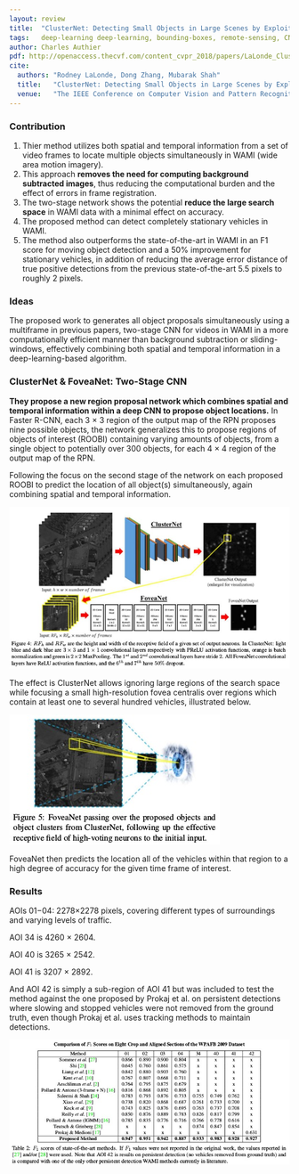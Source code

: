 ```yaml
---
layout: review
title:  "ClusterNet: Detecting Small Objects in Large Scenes by Exploiting Spatio-Temporal Information"
tags:   deep-learning deep-learning, bounding-boxes, remote-sensing, CNN
author: Charles Authier
pdf: http://openaccess.thecvf.com/content_cvpr_2018/papers/LaLonde_ClusterNet_Detecting_Small_CVPR_2018_paper.pdf
cite:
  authors: "Rodney LaLonde, Dong Zhang, Mubarak Shah"
  title:   "ClusterNet: Detecting Small Objects in Large Scenes by Exploiting Spatio-Temporal Information"
  venue:   "The IEEE Conference on Computer Vision and Pattern Recognition (CVPR, June 2018) "
---
```


### Contribution

1. Thier method utilizes both spatial and temporal information from a set of video frames to locate multiple objects simultaneously in WAMI (wide area motion imagery).
2. This approach **removes the need for computing background subtracted images**, thus reducing the computational burden and the effect of errors in frame registration.
3. The two-stage network shows the potential **reduce the large search space** in WAMI data with a minimal effect on accuracy.
4. The proposed method can detect completely stationary vehicles in WAMI.
5. The method also outperforms the state-of-the-art in WAMI in an F1 score for moving object detection and a 50% improvement for stationary vehicles, in addition of reducing the average error distance of true positive detections from the previous state-of-the-art 5.5 pixels to roughly 2 pixels.

### Ideas

The proposed work to generates all object proposals simultaneously using a multiframe in previous papers, two-stage CNN for videos in WAMI in a more computationally efficient manner than background subtraction or sliding-windows, effectively combining both spatial and temporal information in a deep-learning-based algorithm.

### ClusterNet & FoveaNet: Two-Stage CNN

**They propose a new region proposal network which combines spatial and temporal information within a deep CNN to propose object locations.**
In Faster R-CNN, each 3 × 3 region of the output map of the RPN proposes nine possible objects, the network generalizes this to propose regions of objects of interest (ROOBI) containing varying amounts of objects, from a single object to potentially over 300 objects, for each 4 × 4 region of the output map of the RPN.

Following the focus on the second stage of the network on each proposed ROOBI to predict the location of all object(s) simultaneously, again combining spatial and temporal information.

![](/article/images/ClusterNet/clusternet_network.jpg)

The effect is ClusterNet allows ignoring large regions of the search space while focusing a small high-resolution fovea centralis over regions which contain at least one to several hundred vehicles, illustrated below.

![](/article/images/ClusterNet/clusternet_feova.jpg)

FoveaNet then predicts the location all of the vehicles within that region to a high degree of accuracy for the given time frame of interest.

### Results

AOIs 01−04: 2278×2278 pixels, covering different types of surroundings and varying levels of traffic.

AOI 34 is 4260 × 2604.

AOI 40 is 3265 × 2542.

AOI 41 is 3207 × 2892.

And AOI 42 is simply a sub-region of AOI 41 but was included to test the method against the one proposed by Prokaj et al. on persistent detections where slowing and stopped vehicles were not removed from the ground truth, even though Prokaj et al. uses tracking methods to maintain detections.

![](/article/images/ClusterNet/clusternet_table.jpg)
